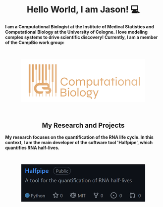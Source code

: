 <p>
  <h1 align="center"><b>Hello World, I am Jason! 💻</h1>
</p>

<p align=""justify>
  I am a Computational Biologist at the Institute of Medical Statistics and Computational Biology at the University of Cologne. I love modeling complex systems to drive scientific discovery! Currently, I am a member of the CompBio work group:
</p>

<br/>
<p align="center">
  <a href="https://computationalbiology.uni-koeln.de/">
    <img align="" src="logos/CB_logo.png" width="400"/>
  </a>
</p>
<br/>

<h2 align="center">My Research and Projects</h2>

<p align=""justify>
  My research focuses on the quantification of the RNA life cycle. In this context, I am the main developer of the software tool 'Halfpipe', which quantifies RNA half-lives.
</p>
<br/>
<p align="center">
  <a href="https://github.com/IMSBCompBio/Halfpipe">
    <img align="" src="logos/halfpipe_repo.PNG" width="400"/>
  </a>
</p>
<br/>
